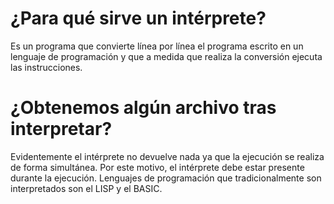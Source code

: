 # ¿Para qué sirve un intérprete? 

Es un programa que convierte línea por línea el programa escrito en un lenguaje de programación y que a medida que realiza la conversión ejecuta las instrucciones.

# ¿Obtenemos algún archivo tras interpretar?

Evidentemente el intérprete no devuelve nada ya que la ejecución se realiza de forma simultánea. Por este motivo, el intérprete debe estar presente durante la ejecución. Lenguajes de programación que tradicionalmente son interpretados son el LISP y el BASIC.


